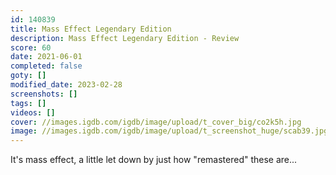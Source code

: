 ```yaml
---
id: 140839
title: Mass Effect Legendary Edition
description: Mass Effect Legendary Edition - Review
score: 60
date: 2021-06-01
completed: false
goty: []
modified_date: 2023-02-28
screenshots: []
tags: []
videos: []
cover: //images.igdb.com/igdb/image/upload/t_cover_big/co2k5h.jpg
image: //images.igdb.com/igdb/image/upload/t_screenshot_huge/scab39.jpg
---
```

It's mass effect, a little let down by just how "remastered" these are...